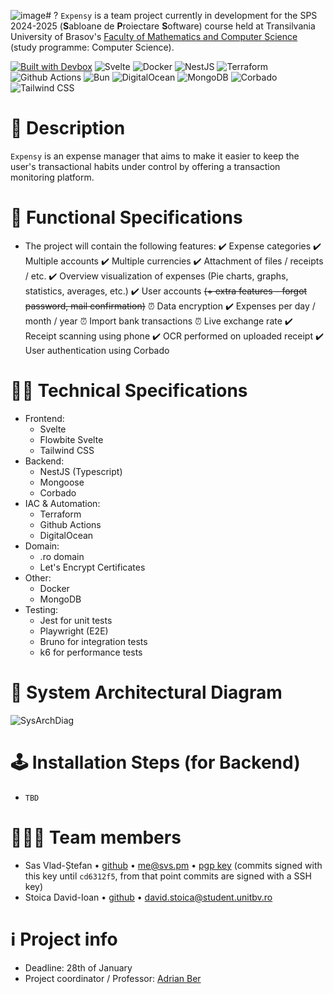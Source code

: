 ![image](https://github.com/user-attachments/assets/53b439d9-02c4-4878-ae48-7737d0187073)# ?
`Expensy` is a team project currently in development for the SPS 2024-2025 (**S**abloane de **P**roiectare **S**oftware) course held at Transilvania University of Brasov's [Faculty of Mathematics and Computer Science](https://mateinfo.unitbv.ro) (study programme: Computer Science).

[![Built with Devbox](https://www.jetify.com/img/devbox/shield_moon.svg)](https://www.jetify.com/devbox/docs/contributor-quickstart/)
![Svelte](https://img.shields.io/badge/Svelte-4A4A55?logo=svelte&logoColor=FF3E00)
![Docker](https://img.shields.io/badge/Docker-%230db7ed.svg?logo=docker&logoColor=white)
![NestJS](https://img.shields.io/badge/NestJS-E0234E?logo=nestjs&logoColor=white)
![Terraform](https://img.shields.io/badge/Terraform-%235835CC.svg?&logo=terraform&logoColor=white)
![Github Actions](https://img.shields.io/badge/Github_Actions-2088FF?logo=github-actions&logoColor=white)
![Bun](https://img.shields.io/badge/Bun-4A4A55?logo=bun&logoColor=ffe4e1)
![DigitalOcean](https://img.shields.io/badge/Digital_Ocean-0080FF?logo=DigitalOcean&logoColor=white)
![MongoDB](https://img.shields.io/badge/MongoDB-4EA94B?logo=mongodb&logoColor=white)
![Corbado](https://img.shields.io/badge/Corbado-ffffff?logo=keepassxc&logoColor=black)
![Tailwind CSS](https://img.shields.io/badge/Tailwind_CSS-38B2AC?logo=tailwind-css&logoColor=white)


# 📜 Description
`Expensy` is an expense manager that aims to make it easier to keep the user's transactional habits under control by offering a transaction monitoring platform.

# 🔧 Functional Specifications
- The project will contain the following features:
  ✔️ Expense categories
  ✔️ Multiple accounts
  ✔️ Multiple currencies
  ✔️ Attachment of files / receipts / etc.
  ✔️ Overview visualization of expenses (Pie charts, graphs, statistics, averages, etc.)
  ✔️ User accounts ~~(+ extra features – forgot password, mail confirmation)~~
  ⏰ Data encryption
  ✔️ Expenses per day / month / year
  ⏰ Import bank transactions
  ⏰ Live exchange rate
  ✔️ Receipt scanning using phone
  ✔️ OCR performed on uploaded receipt
  ✔️ User authentication using Corbado

# 🧑‍💻 Technical Specifications
- Frontend:
  - Svelte
  - Flowbite Svelte
  - Tailwind CSS
- Backend:
  - NestJS (Typescript)
  - Mongoose
  - Corbado
- IAC & Automation:
  - Terraform
  - Github Actions
  - DigitalOcean
- Domain:
  - .ro domain
  - Let's Encrypt Certificates
- Other:
  - Docker
  - MongoDB
- Testing:
  - Jest for unit tests
  - Playwright (E2E)
  - Bruno for integration tests
  - k6 for performance tests

# 📐 System Architectural Diagram
![SysArchDiag](https://github.com/user-attachments/assets/09e747db-6ea0-4cce-90e1-a35723df2667)

# 🕹️ Installation Steps (for Backend)
- `TBD`

# 🧑‍🤝‍🧑‍ Team members
- Sas Vlad-Ștefan • [github](https://github.com/vlsts) • [me@svs.pm](mailto:me@svs.pm) • [pgp key](https://keys.openpgp.org/search?q=ED82B2B95B3BEC7FEFC59C956E2186ECD0848BCA) (commits signed with this key until `cd6312f5`, from that point commits are signed with a SSH key)
- Stoica David-Ioan • [github](https://github.com/stoica-david) • [david.stoica@student.unitbv.ro](mailto:david.stoica@student.unitbv.ro)
 
# ℹ️ Project info
- Deadline: 28th of January
- Project coordinator / Professor: [Adrian Ber](https://github.com/beradrian)
